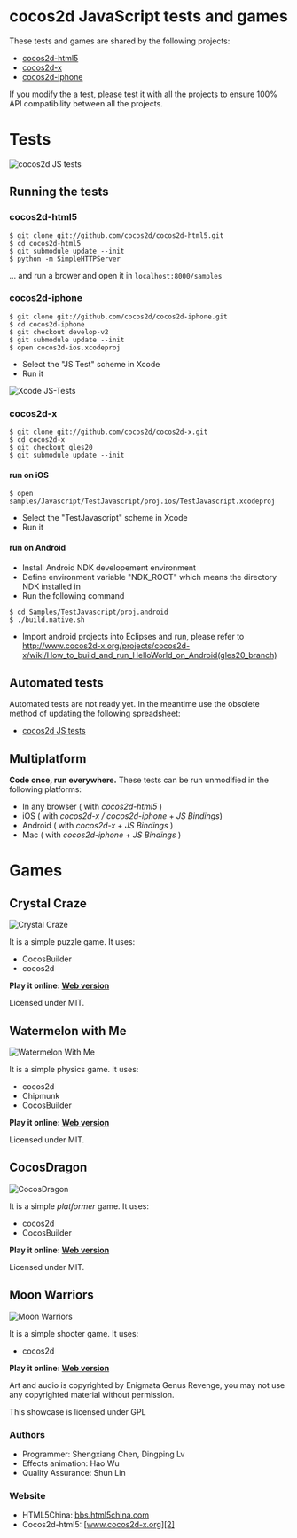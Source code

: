 # cocos2d JavaScript tests and games

These tests and games are shared by the following projects:

  - [cocos2d-html5](http://www.cocos2d-html5.org)
  - [cocos2d-x](http://www.cocos2d-x.org)
  - [cocos2d-iphone](http://www.cocos2d-iphone.org)

If you modify the a test, please test it with all the projects to ensure 100% API compatibility between all the projects.

# Tests #


![cocos2d JS tests](https://lh4.googleusercontent.com/-BKnI0dmMjn0/ULVSA8rPnYI/AAAAAAAAqWU/jy2cL6ZzuHA/s400/Screen%2520Shot%25202012-11-27%2520at%25203.48.56%2520PM.png)

## Running the tests ##

### cocos2d-html5 ###

```shell
$ git clone git://github.com/cocos2d/cocos2d-html5.git
$ cd cocos2d-html5
$ git submodule update --init
$ python -m SimpleHTTPServer
```
... and run a brower and open it in `localhost:8000/samples`

### cocos2d-iphone ###

```shell
$ git clone git://github.com/cocos2d/cocos2d-iphone.git
$ cd cocos2d-iphone
$ git checkout develop-v2
$ git submodule update --init
$ open cocos2d-ios.xcodeproj
```
- Select the "JS Test" scheme in Xcode
- Run it

![Xcode JS-Tests](https://lh4.googleusercontent.com/-qK1AiPbVggI/UIgeykWN1rI/AAAAAAAAqHA/hBegMW0VTkE/s800/Xcode_jstests.png)

### cocos2d-x ###

```shell
$ git clone git://github.com/cocos2d/cocos2d-x.git
$ cd cocos2d-x
$ git checkout gles20
$ git submodule update --init
```

#### run on iOS ####

```shell
$ open samples/Javascript/TestJavascript/proj.ios/TestJavascript.xcodeproj
```
- Select the "TestJavascript" scheme in Xcode
- Run it

#### run on Android ####

- Install Android NDK developement environment
- Define environment variable "NDK_ROOT" which means the directory NDK installed in
- Run the following command

```shell
$ cd Samples/TestJavascript/proj.android
$ ./build.native.sh
```

- Import android projects into Eclipses and run, please refer to http://www.cocos2d-x.org/projects/cocos2d-x/wiki/How_to_build_and_run_HelloWorld_on_Android(gles20_branch)

## Automated tests ##

Automated tests are not ready yet.  In the meantime use the obsolete method of updating the following spreadsheet:

- [cocos2d JS tests](https://docs.google.com/spreadsheet/ccc?key=0AtMnlkzywt1zdHlZcVZQZlp6RHhZd0lHcGtleXV4aUE#gid=1)

## Multiplatform ##

__Code once, run everywhere.__
These tests can be run unmodified in the following platforms:

  - In any browser ( with _cocos2d-html5_ )
  - iOS ( with _cocos2d-x / cocos2d-iphone_ + _JS Bindings_)
  - Android ( with _cocos2d-x_ + _JS Bindings_ )
  - Mac ( with _cocos2d-iphone_ + _JS Bindings_ )

# Games

## Crystal Craze ##

![Crystal Craze](https://lh4.googleusercontent.com/-TAnlgBRRZ7Y/UQcU0eAzpbI/AAAAAAAAryY/xbIneibhMH4/s400/Screen%2520Shot%25202013-01-28%2520at%25204.15.12%2520PM.png)

It is a simple puzzle game. It uses:

  * CocosBuilder
  * cocos2d

__Play it online: [Web version](http://www.cocos2d-iphone.org/t/js-tests/games/CrystalCraze/Published-HTML5/)__

Licensed under MIT.
  
## Watermelon with Me ##

![Watermelon With Me](https://lh6.googleusercontent.com/-P4-hvCiDGP8/ULVSBBtYluI/AAAAAAAAqWY/wZv4vsFQw1M/s400/Screen%2520Shot%25202012-11-27%2520at%25203.49.36%2520PM.png)

It is a simple physics game. It uses:

  * cocos2d
  * Chipmunk
  * CocosBuilder

__Play it online: [Web version](http://www.cocos2d-iphone.org/t/js-tests/games/WatermelonWithMe/)__

Licensed under MIT.

  
## CocosDragon ##

![CocosDragon](https://lh3.googleusercontent.com/-bu3ANISoS6Y/ULVSBhFXkfI/AAAAAAAAqWc/GFcDwB6iO04/s400/Screen%2520Shot%25202012-11-27%2520at%25203.49.52%2520PM.png)

It is a simple _platformer_ game. It uses:

  * cocos2d
  * CocosBuilder

__Play it online: [Web version](http://www.cocos2d-iphone.org/t/js-tests/games/CocosDragonJS/Published%20files%20HTML5/)__

Licensed under MIT.

## Moon Warriors ##

![Moon Warriors](https://lh5.googleusercontent.com/-Lov8RC1s5xc/ULVSBwWg8II/AAAAAAAAqWg/cwY_JRbYX8U/s400/Screen%2520Shot%25202012-11-27%2520at%25203.50.37%2520PM.png)

It is a simple shooter game. It uses:

 * cocos2d

__Play it online: [Web version](http://www.cocos2d-iphone.org/t/js-tests/games/MoonWarriors/)__
 
Art and audio is copyrighted by Enigmata Genus Revenge, you may not use any copyrighted material without permission.

This showcase is licensed under GPL

### Authors ###

   * Programmer: Shengxiang Chen, Dingping Lv
   * Effects animation: Hao Wu
   * Quality Assurance:  Shun Lin

### Website ###

   * HTML5China: [bbs.html5china.com][1]
   * Cocos2d-html5: [www.cocos2d-x.org][2]

   [1]: http://bbs.html5china.com/forum-cocos2d_html5-1.html "HTML5China"
   [2]: http://www.cocos2d-x.org "Cocos2d-html5"
   [3]: http://www.cocos2d-x.org/MoonWarriors/index.html "MoonWarriors"


